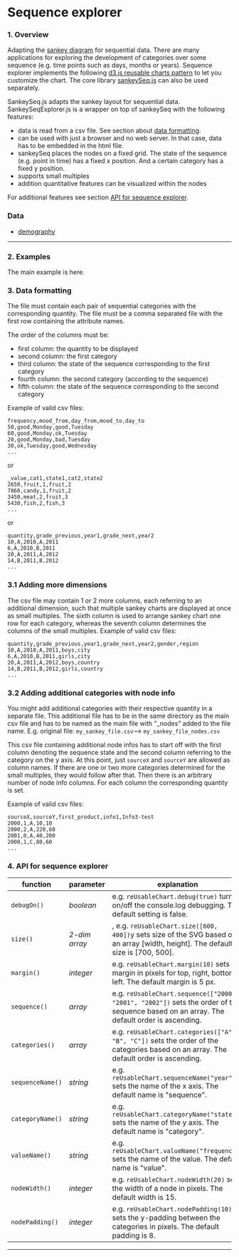 # Sequence explorer
### 1. Overview
Adapting the [sankey diagram](https://bost.ocks.org/mike/sankey/) for sequential data. There are many applications for exploring the development of categories over some sequence (e.g. time points such as days, months or years).
Sequence explorer implements the following [d3.js reusable charts pattern](https://github.com/EE2dev/d3-template) to let you customize the chart. The core library [sankeySeq.js](docs/README.md) can also be used separately.

SankeySeq.js adapts the sankey layout for sequential data. SankeySeqExplorer.js is a wrapper on top of sankeySeq with the following features:
* data is read from a csv file. See section about [data formatting](#3-data-formatting).
* can be used with just a browser and no web server. In that case, data has to be embedded in the html file. 
* sankeySeq places the nodes on a fixed grid. The state of the sequence (e.g. point in time) has a fixed x position. And a certain category has a fixed y position.
* supports small multiples
* addition quantitative features can be visualized within the nodes

For additional features see section [API for sequence explorer](#4-api-for-sequence-explorer).

<!--
[Here](https://youtu.be/B8a2O6L31_w) is a link to a video explaining how to use item explorer with your own data and [here](http://www.ankerst.de/Mihael/proj/mbc/) is a web site introducing item explorer.
--->

### Data

- [demography](http://www.bib-demografie.de/DE/ZahlenundFakten/02/Tabellen/t_02_01_bevstand_d_1960_2060.html;jsessionid=F996B8093DC563B8B2A5F791C5683174.2_cid292?nn=3074120)
-----------------------
### 2. Examples
The main example is here.

### 3. Data formatting

The file must contain each pair of sequential categories with the corresponding quantity.
The file must be a comma separated file with the first row containing the attribute names.

The order of the columns must be:
* first column: the quantity to be displayed 
* second column: the first category 
* third column: the state of the sequence corresponding to the first category
* fourth column: the second category (according to the sequence) 
* fifth column: the state of the sequence corresponding to the second category

Example of valid csv files:
```
frequency,mood_from,day_from,mood_to,day_to
50,good,Monday,good,Tuesday
60,good,Monday,ok,Tuesday
20,good,Monday,bad,Tuesday
30,ok,Tuesday,good,Wednesday
...
```
or
```
_value,cat1,state1,cat2,state2
2650,fruit,1,fruit,2
7860,candy,1,fruit,2
3450,meat,2,fruit,3
5430,fish,2,fish,3
...
```
or
```
quantity,grade_previous,year1,grade_next,year2
10,A,2010,A,2011
6,A,2010,B,2011
20,A,2011,A,2012
14,B,2011,B,2012
...
```

### 3.1 Adding more dimensions
The csv file may contain 1 or 2 more columns, each referring to an additional dimension, such that multiple sankey charts are displayed at once as small multiples. 
The sixth column is used to arrange sankey chart one row for each category, whereas the seventh column determines the columns of the small multiples.
Example of valid csv files:
```
quantity,grade_previous,year1,grade_next,year2,gender,region
10,A,2010,A,2011,boys,city
6,A,2010,B,2011,girls,city
20,A,2011,A,2012,boys,country
14,B,2011,B,2012,girls,country
...
```

### 3.2 Adding additional categories with node info
You might add additional categories with their respective quantity in a separate file.
This additional file has to be in the same directory as the main csv file and has to be named as the main file with "_nodes" added to the file name.
E.g. original file: `my_sankey_file.csv`--> `my_sankey_file_nodes.csv`

This csv file containing additional node infos has to start off with the first column denoting the sequence state and the second column referring to 
the category on the y axis. At this point, just ```sourceX``` and `sourceY` are allowed as column names. 
If there are one or two more categories determined for the small multiples, they would follow after that.
Then there is an arbitrary number of node info columns. For each column the corresponding quantity is set.
 
Example of valid csv files:
```
sourceX,sourceY,first_product,info1,Info3-test
2000,1,A,10,10
2000,2,A,220,60
2001,0,A,40,200
2000,1,C,80,60
...
```

### 4. API for sequence explorer 
function | parameter | explanation
------------ | -------|------
`debugOn()` | *boolean* | e.g. `reUsableChart.debug(true)` turns on/off the console.log debugging. The default setting is false.
`size()` | *2-dim array* |, e.g. `reUsableChart.size([600, 400])`y sets size of the SVG based on an array [width, height]. The default size is [700, 500].
`margin()` | *integer* | e.g. `reUsableChart.margin(10)` sets margin in pixels for top, right, bottom, left. The default margin is 5 px.
`sequence()` | *array* | e.g. `reUsableChart.sequence(["2000", "2001", "2002"])` sets the order of the sequence based on an array. The default order is ascending.
`categories()` | *array* | e.g. `reUsableChart.categories(["A", "B", "C"])` sets the order of the categories based on an array. The default order is ascending.
`sequenceName()` | *string* | e.g. `reUsableChart.sequenceName("year")` sets the name of the x axis. The default name is "sequence".
`categoryName()` | *string* | e.g. `reUsableChart.categoryName("state")` sets the name of the y axis. The default name is "category".
`valueName()` | *string* | e.g. `reUsableChart.valueName("frequency")` sets the name of the value. The default name is "value".
`nodeWidth()` | *integer* | e.g. `reUsableChart.nodeWidth(20)` sets the width of a node in pixels. The default width is 15.
`nodePadding()` | *integer* | e.g. `reUsableChart.nodePadding(10)` sets the y-padding between the categories in pixels. The default padding is 8.

-----------------------

